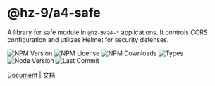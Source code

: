 # @hz-9/a4-safe

A library for safe module in `@hz-9/a4-*` applications.  It controls CORS configuration and utilizes Helmet for security defenses.

![NPM Version][npm-version-url] ![NPM License][npm-license-url] ![NPM Downloads][npm-downloads-url] ![Types][types-url]
<br /> ![Node Version][node-version-url] ![Last Commit][last-commit-url]

[npm-version-url]: https://badgen.net/npm/v/@hz-9/a4-safe
[npm-license-url]: https://badgen.net/npm/license/@hz-9/a4-safe
[npm-downloads-url]: https://badgen.net/npm/dt/@hz-9/a4-safe
[types-url]: https://badgen.net/npm/types/@hz-9/a4-safe
[node-version-url]: https://badgen.net/npm/node/@hz-9/a4-safe
[last-commit-url]: https://badgen.net/github/last-commit/hz-9/a4

[Document](https://hz-9.github.io/a4/guide/a4-safe/) | [文档](https://hz-9.github.io/a4/zh-CN/guide/a4-safe/)
